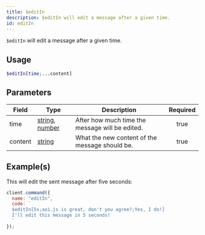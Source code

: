 ```yaml
---
title: $editIn
description: $editIn will edit a message after a given time.
id: editIn
---
```


`$editIn` will edit a message after a given time.

## Usage

```php
$editIn[time;...content]
```

## Parameters

| Field   | Type                                                                                                                                                                                                 | Description                                     | Required |
| ------- | ---------------------------------------------------------------------------------------------------------------------------------------------------------------------------------------------------- | ----------------------------------------------- | :------: |
| time    | [string](https://developer.mozilla.org/en-US/docs/Web/JavaScript/Reference/Global_Objects/String), [number](https://developer.mozilla.org/en-US/docs/Web/JavaScript/Reference/Global_Objects/Number) | After how much time the message will be edited. |   true   |
| content | [string](https://developer.mozilla.org/en-US/docs/Web/JavaScript/Reference/Global_Objects/String)                                                                                                    | What the new content of the message should be.  |   true   |

## Example(s)

This will edit the sent message after five seconds:

```javascript
client.command({
  name: "editIn",
  code: `
  $editIn[5s;aoi.js is great, don't you agree?;Yes, I do!]
  I'll edit this message in 5 seconds!
  `
});
```
